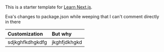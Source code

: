 This is a starter template for [Learn Next.js](https://nextjs.org/learn).

Eva's changes to package.json while weeping that I can't comment directly in there

| Customization             | But why |
| :------------------------ | :------ |
| sdjkghfkdhgkdfg           | jkghfjdkhgkd |